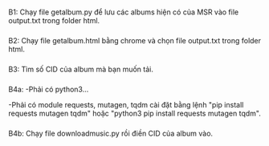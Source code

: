 ###
B1: Chạy file getalbum.py để lưu các albums hiện có của MSR vào file output.txt trong folder html.
###
B2: Chạy file getalbum.html bằng chrome và chọn file output.txt trong folder html.
###
B3: Tìm số CID của album mà bạn muốn tải.
###
B4a:
-Phải có python3...

-Phải có module requests, mutagen, tqdm cài đặt bằng lệnh "pip install requests mutagen tqdm" hoặc "python3 pip install requests mutagen tqdm".
###
B4b: Chạy file downloadmusic.py rồi điền CID của album vào.
###
